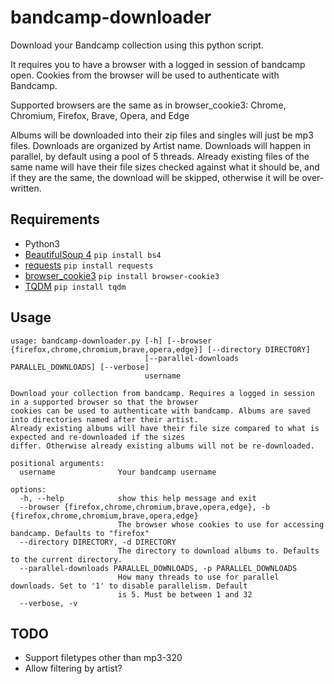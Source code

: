 # bandcamp-downloader
Download your Bandcamp collection using this python script.

It requires you to have a browser with a logged in session of bandcamp open. Cookies from the browser will be used to authenticate with Bandcamp.

Supported browsers are the same as in browser_cookie3: Chrome, Chromium, Firefox, Brave, Opera, and Edge

Albums will be downloaded into their zip files and singles will just be mp3 files. Downloads are organized by Artist name. Downloads will happen in parallel, by default using a pool of 5 threads. Already existing files of the same name will have their file sizes checked against what it should be, and if they are the same, the download will be skipped, otherwise it will be over-written.

## Requirements
- Python3
- [BeautifulSoup 4](https://www.crummy.com/software/BeautifulSoup/bs4/doc/) `pip install bs4`
- [requests](https://github.com/psf/requests) `pip install requests`
- [browser_cookie3](https://github.com/borisbabic/browser_cookie3) `pip install browser-cookie3`
- [TQDM](https://tqdm.github.io/) `pip install tqdm`

## Usage
```
usage: bandcamp-downloader.py [-h] [--browser {firefox,chrome,chromium,brave,opera,edge}] [--directory DIRECTORY]
                              [--parallel-downloads PARALLEL_DOWNLOADS] [--verbose]
                              username

Download your collection from bandcamp. Requires a logged in session in a supported browser so that the browser
cookies can be used to authenticate with bandcamp. Albums are saved into directories named after their artist.
Already existing albums will have their file size compared to what is expected and re-downloaded if the sizes
differ. Otherwise already existing albums will not be re-downloaded.

positional arguments:
  username              Your bandcamp username

options:
  -h, --help            show this help message and exit
  --browser {firefox,chrome,chromium,brave,opera,edge}, -b {firefox,chrome,chromium,brave,opera,edge}
                        The browser whose cookies to use for accessing bandcamp. Defaults to "firefox"
  --directory DIRECTORY, -d DIRECTORY
                        The directory to download albums to. Defaults to the current directory.
  --parallel-downloads PARALLEL_DOWNLOADS, -p PARALLEL_DOWNLOADS
                        How many threads to use for parallel downloads. Set to '1' to disable parallelism. Default
                        is 5. Must be between 1 and 32
  --verbose, -v
```

## TODO
- Support filetypes other than mp3-320
- Allow filtering by artist?
